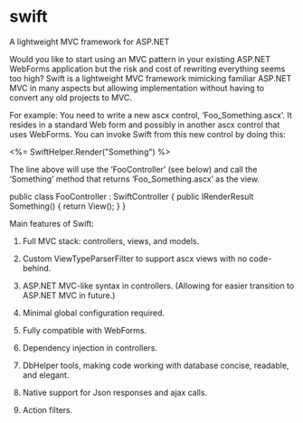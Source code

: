 # swift
A lightweight MVC framework for ASP.NET

Would you like to start using an MVC pattern in your existing ASP.NET WebForms application but the risk and cost of rewriting everything seems too high? Swift is a lightweight MVC framework mimicking familiar ASP.NET MVC in many aspects but allowing implementation without having to convert any old projects to MVC. 

For example: 
You need to write a new ascx control, ‘Foo_Something.ascx’. It resides in a standard Web form and possibly in another ascx control that uses WebForms. You can invoke Swift from this new control by doing this:

<%= SwiftHelper.Render<FooController>("Something") %>

The line above will use the ‘FooController’ (see below) and call the ‘Something’ method that returns ‘Foo_Something.ascx’ as the view.

public class FooController : SwiftController { public IRenderResult Something() { return View(); } }

Main features of Swift:

1. Full MVC stack: controllers, views, and models.

2. Custom ViewTypeParserFilter to support ascx views with no code-behind.

3. ASP.NET MVC-like syntax in controllers. (Allowing for easier transition to ASP.NET MVC in future.)

4. Minimal global configuration required.
5. Fully compatible with WebForms.

6. Dependency injection in controllers.

7. DbHelper tools, making code working with database concise, readable, and elegant.

8. Native support for Json responses and ajax calls.

9. Action filters.
